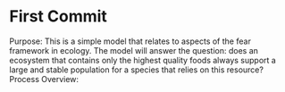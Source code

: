 # First Commit
Purpose: This is a simple model that relates to aspects of the fear framework in ecology. The model will answer the question: does an ecosystem that contains only the highest quality foods always support a large and stable population for a species that relies on this resource?
Process Overview: 